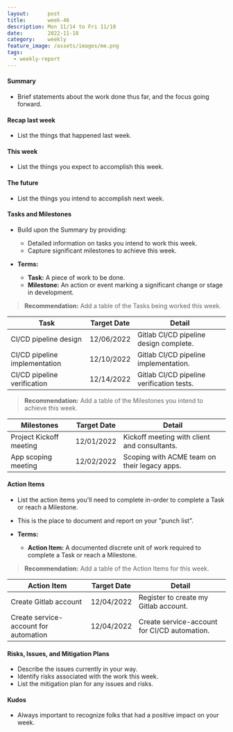 ```yaml
---
layout:      post
title:       week-46
description: Mon 11/14 to Fri 11/18
date:        2022-11-18
category:    weekly
feature_image: /assets/images/me.png
tags:
  - weekly-report
---
```


#### Summary

* Brief statements about the work done thus far, and the focus going forward.

#### Recap last week

* List the things that happened last week.

#### This week

* List the things you expect to accomplish this week.

#### The future

* List the things you intend to accomplish next week.

#### Tasks and Milestones

* Build upon the Summary by providing:
    * Detailed information on tasks you intend to work this week.
    * Capture significant milestones to achieve this week.

* __Terms:__
    * __Task:__ A piece of work to be done.
    * __Milestone:__ An action or event marking a significant change or stage in development.

> __Recommendation:__ Add a table of the Tasks being worked this week.

| Task                          | Target Date | Detail                                    |
|-------------------------------|-------------|-------------------------------------------|
| CI/CD pipeline design         | 12/06/2022  | Gitlab CI/CD pipeline design complete.    |
| CI/CD pipeline implementation | 12/10/2022  | Gitlab CI/CD pipeline implementation.     |
| CI/CD pipeline verification   | 12/14/2022  | Gitlab CI/CD pipeline verification tests. |

> __Recommendation:__  Add a table of the Milestones you intend to achieve this week.

| Milestones                | Target Date | Detail                                       |
|---------------------------|-------------|----------------------------------------------|
| Project Kickoff meeting   | 12/01/2022  | Kickoff meeting with client and consultants. |
| App scoping meeting       | 12/02/2022  | Scoping with ACME team on their legacy apps. |

#### Action Items

* List the action items you'll need to complete in-order to complete a Task or reach a Milestone.
* This is the place to document and report on your "punch list".

* __Terms:__
    * __Action Item:__ A documented discrete unit of work required to complete a Task or reach a Milestone.

> __Recommendation:__ Add a table of the Action Items for this week.

| Action Item                           | Target Date | Detail                                       |
|---------------------------------------|-------------|----------------------------------------------|
| Create Gitlab account                 | 12/04/2022  | Register to create my Gitlab account.        |
| Create service-account for automation | 12/04/2022  | Create service-account for CI/CD automation. |

#### Risks, Issues, and Mitigation Plans

* Describe the issues currently in your way.
* Identify risks associated with the work this week.
* List the mitigation plan for any issues and risks.

#### Kudos

* Always important to recognize folks that had a positive impact on your week.